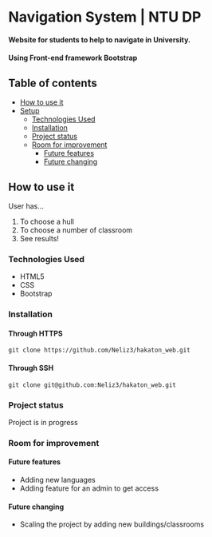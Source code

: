 # Navigation System | NTU DP

#### Website for students to help to navigate in University.
#### Using Front-end framework Bootstrap

## Table of contents
* [How to use it](#How-to-use-it)
* [Setup](#Setup)
    * [Technologies Used](#Technologies-Used)
    * [Installation](#Installation)
    * [Project status](#Project-status)
    * [Room for improvement](#Room-for-improvement)
        * [Future features](#Future-features)
        * [Future changing](#Future-changing)

## How to use it
User has...
1. To choose a hull
2. To choose a number of classroom
3. See results!


### Technologies Used
* HTML5
* CSS
* Bootstrap

### Installation
#### Through HTTPS
```git clone https://github.com/Neliz3/hakaton_web.git```
#### Through SSH
```git clone git@github.com:Neliz3/hakaton_web.git```


### Project status
Project is in progress

### Room for improvement
#### Future features
* Adding new languages
* Adding feature for an admin to get access

#### Future changing
* Scaling the project by adding new buildings/classrooms
